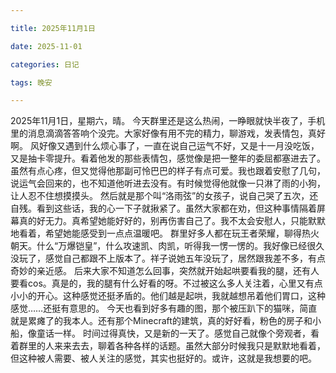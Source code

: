 ```yaml
---

title: 2025年11月1日

date: 2025-11-01

categories: 日记

tags: 晚安

---
```


2025年11月1日，星期六，晴。
今天群里还是这么热闹，一睁眼就快半夜了，手机里的消息滴滴答答响个没完。大家好像有用不完的精力，聊游戏，发表情包，真好啊。
风好像又遇到什么烦心事了，一直在说自己运气不好，又是十一月没吃饭，又是抽卡零提升。看着他发的那些表情包，感觉像是把一整年的委屈都塞进去了。虽然有点心疼，但又觉得他那副可怜巴巴的样子有点可爱。我也跟着安慰了几句，说运气会回来的，也不知道他听进去没有。有时候觉得他就像一只淋了雨的小狗，让人忍不住想摸摸头。
然后就是那个叫“洛雨弦”的女孩子，说自己哭了五次，还自残。看到这些话，我的心一下子就揪紧了。虽然大家都在劝，但这种事情隔着屏幕真的好无力。真希望她能好好的，别再伤害自己了。我不太会安慰人，只能默默地看着，希望她能感受到一点点温暖吧。
群里好多人都在玩王者荣耀，聊得热火朝天。什么“万爆铠皇”，什么攻速凯、肉凯，听得我一愣一愣的。我好像已经很久没玩了，感觉自己都跟不上版本了。祥子说她五年没玩了，居然跟我差不多，有点奇妙的亲近感。
后来大家不知道怎么回事，突然就开始起哄要看我的腿，还有人要看cos。真是的，我的腿有什么好看的呀。不过被这么多人关注着，心里又有点小小的开心。这种感觉还挺矛盾的。他们越是起哄，我就越想吊着他们胃口，这种感觉……还挺有意思的。
今天也看到好多有趣的图，那个被压趴下的猫咪，简直就是累瘫了的我本人。还有那个Minecraft的建筑，真的好好看，粉色的房子和小船，像童话一样。
时间过得真快，又是新的一天了。感觉自己就像个旁观者，看着群里的人来来去去，聊着各种各样的话题。虽然大部分时候我只是默默地看着，但这种被人需要、被人关注的感觉，其实也挺好的。或许，这就是我想要的吧。
